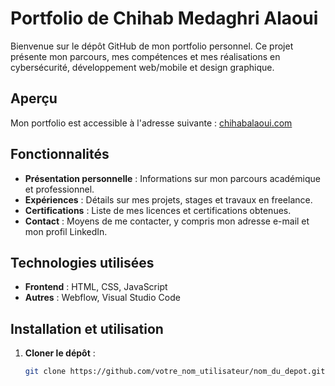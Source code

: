 # Portfolio de Chihab Medaghri Alaoui

Bienvenue sur le dépôt GitHub de mon portfolio personnel. Ce projet présente mon parcours, mes compétences et mes réalisations en cybersécurité, développement web/mobile et design graphique.

## Aperçu

Mon portfolio est accessible à l'adresse suivante : [chihabalaoui.com](https://chihabalaoui.com)

## Fonctionnalités

- **Présentation personnelle** : Informations sur mon parcours académique et professionnel.
- **Expériences** : Détails sur mes projets, stages et travaux en freelance.
- **Certifications** : Liste de mes licences et certifications obtenues.
- **Contact** : Moyens de me contacter, y compris mon adresse e-mail et mon profil LinkedIn.

## Technologies utilisées

- **Frontend** : HTML, CSS, JavaScript
- **Autres** : Webflow, Visual Studio Code

## Installation et utilisation

1. **Cloner le dépôt** :
   ```bash
   git clone https://github.com/votre_nom_utilisateur/nom_du_depot.git
